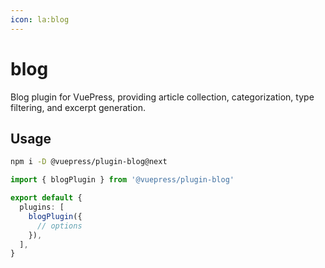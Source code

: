 ```yaml
---
icon: la:blog
---
```


# blog

<NpmBadge package="@vuepress/plugin-blog" />

Blog plugin for VuePress, providing article collection, categorization, type filtering, and excerpt generation.

## Usage

```bash
npm i -D @vuepress/plugin-blog@next
```

```ts title=".vuepress/config.ts"
import { blogPlugin } from '@vuepress/plugin-blog'

export default {
  plugins: [
    blogPlugin({
      // options
    }),
  ],
}
```

